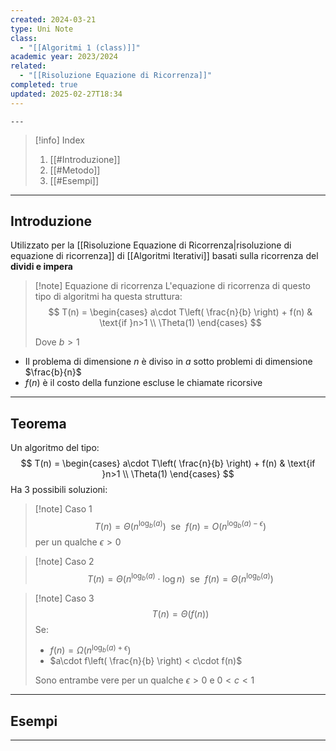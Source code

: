 ```yaml
---
created: 2024-03-21
type: Uni Note
class:
  - "[[Algoritmi 1 (class)]]"
academic year: 2023/2024
related:
  - "[[Risoluzione Equazione di Ricorrenza]]"
completed: true
updated: 2025-02-27T18:34
---
```

	---

>[!info] Index
>1. [[#Introduzione]]
>2. [[#Metodo]]
>3. [[#Esempi]]

---
## Introduzione 

Utilizzato per la [[Risoluzione Equazione di Ricorrenza|risoluzione di equazione di ricorrenza]] di [[Algoritmi Iterativi]] basati sulla ricorrenza del **dividi e impera**

>[!note] Equazione di ricorrenza 
>L'equazione di ricorrenza di questo tipo di algoritmi ha questa struttura:
>$$
>T(n) = \begin{cases}
>a\cdot T\left( \frac{n}{b} \right) + f(n) & \text{if }n>1 \\
>\Theta(1) 
>\end{cases}
>$$
>
>Dove $b>1$

- Il problema di dimensione $n$ è diviso in $a$ sotto problemi di dimensione $\frac{b}{n}$ 
- $f(n)$ è il costo della funzione escluse le chiamate ricorsive 

---
## Teorema 

Un algoritmo del tipo:
$$
T(n) = \begin{cases}
a\cdot T\left( \frac{n}{b} \right) + f(n) & \text{if }n>1 \\
\Theta(1) 
\end{cases}
$$
Ha 3 possibili soluzioni:

>[!note] Caso 1
>$$
>T(n) = \Theta(n^{\log_{b} (a)})\ \ \text{se}\ \ f(n) = O(n^{\log_{b} (a) -\epsilon})
>$$
>per un qualche $\epsilon >0$
>

>[!note] Caso 2
>$$
>T(n) = \Theta(n^{\log_{b} (a)}\cdot \log n)\ \ \text{se}\ \ f(n) = \Theta(n^{\log_{b} (a)})
>$$

>[!note] Caso 3
>$$
>T(n) = \Theta(f(n))
>$$
>Se:
>- $f(n) = \Omega(n^{\log_{b} (a) +\epsilon})$
>- $a\cdot f\left( \frac{n}{b} \right) < c\cdot f(n)$
>
>Sono entrambe vere per un qualche $\epsilon >0$ e $0<c<1$
---

## Esempi



---